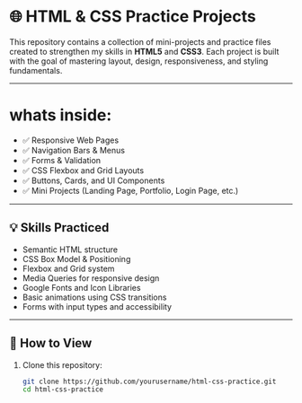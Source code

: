 # 🌐 HTML & CSS Practice Projects

This repository contains a collection of mini-projects and practice files created to strengthen my skills in **HTML5** and **CSS3**. Each project is built with the goal of mastering layout, design, responsiveness, and styling fundamentals.

---

# whats inside:

- ✅ Responsive Web Pages  
- ✅ Navigation Bars & Menus  
- ✅ Forms & Validation  
- ✅ CSS Flexbox and Grid Layouts  
- ✅ Buttons, Cards, and UI Components  
- ✅ Mini Projects (Landing Page, Portfolio, Login Page, etc.)

---

## 💡 Skills Practiced

- Semantic HTML structure
- CSS Box Model & Positioning
- Flexbox and Grid system
- Media Queries for responsive design
- Google Fonts and Icon Libraries
- Basic animations using CSS transitions
- Forms with input types and accessibility

---

## 🚀 How to View

1. Clone this repository:
   ```bash
   git clone https://github.com/yourusername/html-css-practice.git
   cd html-css-practice
